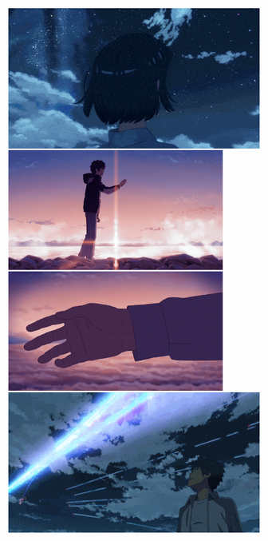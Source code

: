 <img src="https://github.com/peikoko/peikoko/blob/master/B.gif" width="860">
<div class="pics6"><div id="status2_pics">
<td><img src="https://github.com/peikoko/peikoko/blob/master/C.gif" width="430"></td>
<td><img src="https://github.com/peikoko/peikoko/blob/master/D.gif" width="430"></td>
<img src="https://github.com/peikoko/peikoko/blob/master/A.gif" width="860">
